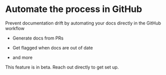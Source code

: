 # Automate the process in GitHub

Prevent documentation drift by automating your docs directly in the GitHub workflow

* Generate docs from PRs

* Get flagged when docs are out of date

* and more

This feature is in beta. Reach out directly to get set up.
